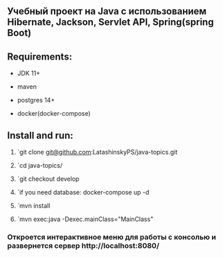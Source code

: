 
## Учебный проект на Java  с использованием Hibernate, Jackson, Servlet API, Spring(spring Boot)

## Requirements:

- JDK 11+

- maven

- postgres 14+

- docker(docker-compose)

## Install and run: 

1. `git clone git@github.com:LatashinskyPS/java-topics.git

2. `cd java-topics/

3. `git checkout develop

4. `if you need database: docker-compose up -d

5. `mvn install

6. `mvn exec:java -Dexec.mainClass="MainClass"

### Откроется интерактивное меню для работы с консолью и развернется сервер http://localhost:8080/